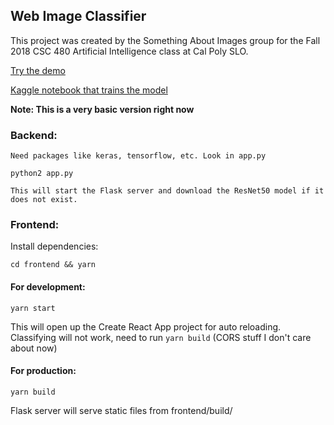 ## Web Image Classifier

This project was created by the Something About Images group for the Fall 2018 CSC 480 Artificial Intelligence class at Cal Poly SLO.

[Try the demo](https://dev.christianjohansen.com/artists/)

[Kaggle notebook that trains the model](https://www.kaggle.com/awallst/somethingaboutimages-csc-480-cal-poly)

__Note: This is a very basic version right now__

### Backend:

```
Need packages like keras, tensorflow, etc. Look in app.py

python2 app.py

This will start the Flask server and download the ResNet50 model if it does not exist.
```

### Frontend:

Install dependencies:
```
cd frontend && yarn
```

#### For development: 
```
yarn start
```
This will open up the Create React App project for auto reloading. Classifying will not work, need to run `yarn build` (CORS stuff I don't care about now)

#### For production: 
```
yarn build
```
Flask server will serve static files from frontend/build/
